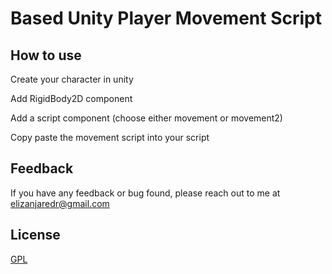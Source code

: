 
# Based Unity Player Movement Script




## How to use

Create your character in unity

Add RigidBody2D component


Add a script component (choose either movement or movement2)

Copy paste the movement script into your script





## Feedback

If you have any feedback or bug found, please reach out to me at elizanjaredr@gmail.com


## License

[GPL](https://choosealicense.com/licenses/gpl-3.0/)

